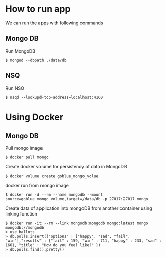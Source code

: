 # How to run app

We can run the apps with following commands

## Mongo DB

Run MongoDB

```
$ mongod --dbpath ./data/db
```

## NSQ

Run NSQ

```
$ nsqd --lookupd-tcp-address=localhost:4160
```

# Using Docker

## Mongo DB

Pull mongo image

```
$ docker pull mongo
```

Create docker volume for persistency of data in MongoDB

```
$ docker volume create goblue_mongo_volue
```

docker run from mongo image

```
$ docker run -d --rm --name mongodb --mount source=goblue_mongo_volume,target=/data/db -p 27017:27017 mongo
```

Create data of application into mongoDB from another container using linking function

```
$ docker run -it --rm --link mongodb:mongodb mongo:latest mongo mongodb://mongodb
> use ballots
> db.polls.insert({"options" : ["happy", "sad", "fail", "win"],"results" : {"fail" : 159, "win" : 711, "happy" : 233, "sad" : 166}, "title" : "How do you feel like?" })
> db.polls.find().pretty()
```

